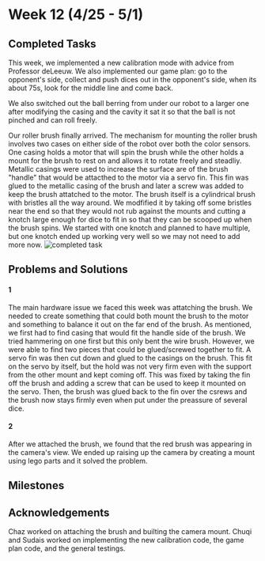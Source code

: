 # Week 12 (4/25 - 5/1)
## Completed Tasks

This week, we implemented a new calibration mode with advice from Professor deLeeuw. We also implemented our game plan: go to the opponent's side, collect and push dices out in the opponent's side, when its about 75s, look for the middle line and come back.

We also switched out the ball berring from under our robot to a larger one after modifying the casing and the cavity it sat it so that the ball is not pinched and can roll freely.

Our roller brush finally arrived. The mechanism for mounting the roller brush involves two cases on either side of the robot over both the color sensors. One casing holds a motor that will spin the brush while the other holds a mount for the brush to rest on and allows it to rotate freely and steadliy. Metallic casings were used to increase the surface are of the brush "handle" that would be attacthed to the motor via a servo fin. This fin was glued to the metallic casing of the brush and later a screw was added to keep the brush attatched to the motor. The brush itself is a cylindrical brush with bristles all the way around. We modfified it by taking off some bristles near the end so that they would not rub against the mounts and cutting a knotch large enough for dice to fit in so that they can be scooped up when the brush spins. We started with one knotch and planned to have multiple, but one knotch ended up working very well so we may not need to add more now. 
![completed task](https://user-images.githubusercontent.com/72710035/166175040-98e2cbf5-985b-4bd1-aa08-abddf248ea75.jpg)


## Problems and Solutions
#### 1
The main hardware issue we faced this week was attatching the brush. We needed to create something that could both mount the brush to the motor and something to balance it out on the far end of the brush. As mentioned, we first had to find casing that would fit the handle side of the  brush. We tried hammering on one first but this only bent the wire brush. However, we were able to find two pieces that could be glued/screwed together to fit. A servo fin was then cut down and glued to the casings on the brush. This fit on the servo by itself, but the hold was not very firm even with the support from the other mount and kept coming off. This was fixed by taking the fin off the brush and adding a screw that can be used to keep it mounted on the servo. Then, the brush was glued back to the fin over the csrews and the brush now stays firmly even when put under the preassure of several dice. 

#### 2
After we attached the brush, we found that the red brush was appearing in the camera's view. We ended up raising up the camera by creating a mount using lego parts and it solved the problem.



## Milestones



## Acknowledgements
Chaz worked on attaching the brush and builting the camera mount. Chuqi and Sudais worked on implementing the new calibration code, the game plan code, and the general testings.
